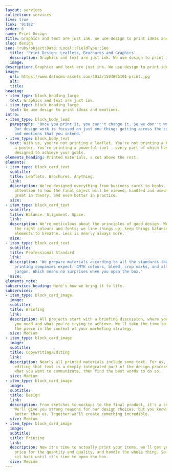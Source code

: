 ```yaml
---
layout: services
collection: services
live: true
link: '91182'
order: 6
name: Print Design
title: Graphics and text are just ink. We use design to print ideas and emotions
slug: design
seo: !ruby/object:Dato::Local::FieldType::Seo
  title: 'Print Design: Leaflets, Brochures and Graphics'
  description: Graphics and text are just ink. We use design to print ideas and emotions.
  image: 
description: Graphics and text are just ink. We use design to print ideas and emotions.
image:
  url: https://www.datocms-assets.com/3013/1504895101-print.jpg
  alt: 
  title: 
heading:
- item_type: block_heading_large
  text: Graphics and text are just ink.
- item_type: block_heading_large
  text: We use design to print ideas and emotions.
intro:
- item_type: block_body_lead
  paragraphs: 'Once you print it, you can''t change it. So we don''t waste your paper.
    Our design work is focused on just one thing: getting across the concepts, messages
    and emotions that you intend.'
- item_type: block_body_text
  text: With us, you're not printing a leaflet. You're not printing a brochure or
    a poster. You're printing a powerful tool – every part of which has been carefully
    designed to achieve your goals.
elements_heading: Printed materials, a cut above the rest.
elements:
- item_type: block_card_text
  subtitle: 
  title: Leaflets. Brochures. Anything.
  link: 
  description: We've designed everything from business cards to books. We pay special
    attention to how the final object will be viewed, handled and used. So it looks
    great in theory, and even better in practice.
  size: 
- item_type: block_card_text
  subtitle: 
  title: Balance. Alignment. Space.
  link: 
  description: We're meticulous about the principles of good design. We select just
    the right colours and fonts; we line things up; keep things balanced; and allow
    elements to breathe. Less is nearly always more.
  size: 
- item_type: block_card_text
  subtitle: 
  title: Professional Standard
  link: 
  description: 'We prepare materials according to all the standards that professional
    printing companies expect: CMYK colours, bleed, crop marks, and all the other
    jargon. Which means no surprises when you open the box.'
  size: 
elements_note: 
subservices_heading: Here's how we bring it to life.
subservices:
- item_type: block_card_image
  image: 
  subtitle: 
  title: Briefing
  link: 
  description: All projects start with a briefing discussion, where you explain what
    you need and what you're trying to achieve. We'll take the time to understand
    the piece in the context of your marketing strategy.
  size: Medium
- item_type: block_card_image
  image: 
  subtitle: 
  title: Copywriting/Editing
  link: 
  description: Nearly all printed materials include some text. For us, writing and
    editing that text is a deeply integrated part of the design process. We'll understand
    what you want to communicate, then find the best words to do so.
  size: Medium
- item_type: block_card_image
  image: 
  subtitle: 
  title: Design
  link: 
  description: From sketches to mockups to the final product, it's a collaboration.
    We'll give you strong reasons for our design choices, but you know your audience
    better than us. Together we'll create something incredible.
  size: Medium
- item_type: block_card_image
  image: 
  subtitle: 
  title: Printing
  link: 
  description: Now it's time to actually print your items, we'll get you the best
    price for the quantity and quality, and handle the whole thing. So you can just
    sit back until it's time to open the box.
  size: Medium
---
```


